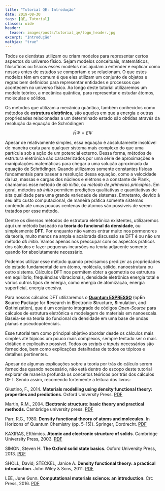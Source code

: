 ```yaml
---
title: "Tutorial QE: Introdução"
date: 2019-08-30
tags: [QE, Tutorial]
classes: wide
header:
  teaser: images/posts/tutorial_qe/logo_header.jpg
excerpt: "Introdução"
mathjax: "true"
---
```


Todos os cientistas utilizam ou criam modelos para representar certos aspectos do universo físico. Sejam modelos conceituais, matemáticos, filosóficos ou físicos esses modelos nos ajudam a entender e explicar como nossos entes de estudos se comportam e se relacionam. O que estes modelos têm em comum é que eles utilizam um conjunto de objetos e regras bem definidos para representar entidades e processos que acontecem no universo físico. Ao longo deste tutorial utilizaremos um modelo teórico, a mecânica quântica, para representar e estudar átomos, moléculas e sólidos.

Os métodos que utilizam a mecânica quântica, também conhecidos como métodos de **estrutura eletrônica**, são aqueles em que a energia e outras propriedades relacionadas a um determinado estado são obtidas através da resolução da equação de Schrödinger:

$$\hat{H}\Psi = E\Psi$$

Apesar de relativamente simples, essa equação é absolutamente insolúvel de maneira exata para qualquer sistema mais complexo do que uma partícula sob a ação de um potencial externo. Dessa forma, métodos de estrutura eletrônica são caracterizados por uma série de aproximações e manipulações matemáticas para chegar a uma solução aproximada da equação de Schrödinger. Quando utilizamos somente constantes físicas fundamentais para basear a resolução dessa equação, como a velocidade da luz, massas e cargas dos núcleos e elétrons e a constante de Plank, chamamos esse método de *ab initio*, ou *método de primeiros princípios*. Em geral, métodos *ab initio* permitem predições qualitativas e quantitativas de alta qualidade para uma grande variedade de sistemas. Entretanto, devido à seu alto custo computacional, de maneira prática somente sistemas contendo até umas poucas centenas de átomos são possíveis de serem tratados por esse método.

Dentre os diversos métodos de estrutura eletrônica existentes, utilizaremos aqui um método baseado na **teoria do funcional da densidade**, ou simplesmente **DFT**. Por enquanto não vamos entrar muito nos pormenores da teoria, muito menos na ampla e acalorada discussão se DFT é ou não um método *ab initio*. Vamos apenas nos preocupar com os aspectos práticos dos cálculos e fazer pequenas incursões na teoria adjacente somente quando for absolutamente necessário.   

Podemos utilizar esse método quando precisamos predizer as propriedades do estado fundamental de um átomo, molécula, sólido, nanoestrutura ou outro sistema. Cálculos DFT nos permitem obter a geometria ou estrutura em equilíbrio, frequências vibracionais, densidade eletrônica energia total e vários outros tipos de energia, como energia de atomização, energia superficial, energia coesiva.

Para nossos cálculos DFT utilizaremos o [**Quantum ESPRESSO**](https://www.quantum-espresso.org/) (op**E**n **S**ource **P**ackage for **R**esearch in **E**lectronic **S**tructure, **S**imulation, and **O**ptimization), que é um conjunto integrado de códigos *Open-Source* para cálculos de estrutura eletrônica e modelagem de materiais em nanoescala. Baseia-se na teoria do funcional da densidade em uma base de ondas planas e pseudopotenciais.

Esse tutorial tem como principal objetivo abordar desde os cálculos mais simples até tópicos um pouco mais complexos, sempre tentado ser o mais didático e explicativo possível. Todos os *scripts* e *inputs* necessários são fornecidos, bem como explicações detalhadas de todos os tópicos e detalhes pertinentes.

Apesar de algumas explicações sobre a teoria por trás do cálculo serem fornecidas quando necessário, não está dentro do escopo deste tutorial explorar de maneira profunda os conceitos teóricos por trás dos cálculos DFT. Sendo assim, recomendo fortemente a leitura dos livros:

Giustino, F., 2014. **Materials modelling using density functional theory: properties and predictions**. Oxford University Press. [PDF](https://drive.google.com/file/d/1gC0I6oAcLgdsJ6LUxhEG7YbzgUzsomzb/view?usp=sharing)

Martin, R.M., 2004. **Electronic structure: basic theory and practical methods.** Cambridge university press. [PDF](https://drive.google.com/file/d/1oR_s9ey7ZW6oemYIo2WqWzBqrj0deDFh/view?usp=sharing)

Parr, R.G., 1980. **Density functional theory of atoms and molecules.** In Horizons of Quantum Chemistry (pp. 5-15)}. Springer, Dordrecht. [PDF](https://drive.google.com/file/d/1yJ70DrVBWt1-y7JwSNHbLontQOu8Iknn/view?usp=sharing)

KAXIRAS, Efthimios. **Atomic and electronic structure of solids**. Cambridge University Press, 2003. [PDF](https://drive.google.com/file/d/1Fk2C5kAUYLLPiolUd5SYF7XhZh7xELhi/view?usp=sharing)

SIMON, Steven H. **The Oxford solid state basics**. Oxford University Press, 2013. [PDF](https://drive.google.com/file/d/1Y6mwERRnLZaOZOKu2pbdYceZZW4g8d1w/view?usp=sharing)

SHOLL, David; STECKEL, Janice A. **Density functional theory: a practical introduction**. John Wiley & Sons, 2011. [PDF](https://drive.google.com/file/d/12ZFmBdUd5KvU0c3-HHJhWp-ITFl_33dj/view?usp=sharing)

LEE, June Gunn. **Computational materials science: an introduction**. Crc Press, 2016. [PDF](https://drive.google.com/file/d/14V_ZlBBokNw16NMs6DReNWAqI8lD7Z7O/view?usp=sharing)
